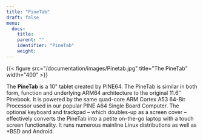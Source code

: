 ```yaml
---
title: "PineTab"
draft: false
menu:
  docs:
    title:
    parent: ""
    identifier: "PineTab"
    weight: 
---
```


{{< figure src="/documentation/images/Pinetab.jpg" title="The PineTab" width="400" >}}

The **PineTab** is a 10" tablet created by PINE64. The PineTab is similar in both form, function and underlying ARM64 architecture to the original 11.6″ Pinebook. It is powered by the same quad-core ARM Cortex A53 64-Bit Processor used in our popular PINE A64 Single Board Computer. The optional keyboard and trackpad – which doubles-up as a screen cover – effectively converts the PineTab into a petite on-the-go laptop with a touch screen functionality. It runs numerous mainline Linux distributions as well as *BSD and Android.
